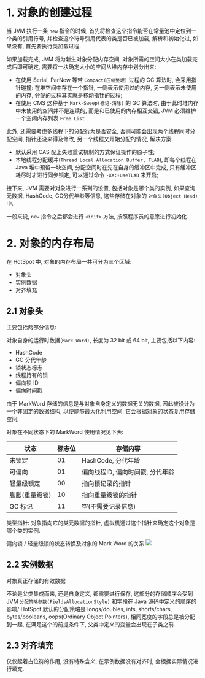 # 1. 对象的创建过程
当 JVM 执行一条 `new` 指令的时候, 首先将检查这个指令能否在常量池中定位到一个类的引用符号, 并检查这个符号引用代表的类是否已被加载, 解析和初始化过, 如果没有, 首先要执行类加载过程.

如果加载完成, JVM 将为新生对象分配内存空间, 对象所需的空间大小在类加载完成后即可确定, 需要将一块确定大小的空间从堆内存中划分出来:
- 在使用 Serial, ParNew 等带 `Compact(压缩整理)` 过程的 GC 算法时, 会采用指针碰撞: 在堆空间中存在一个指针, 一侧表示使用过的内存, 另一侧表示未使用的内存, 分配的过程其实就是移动指针的过程;
- 在使用 CMS 这种基于 `Mark-Sweep(标记-清除)` 的 GC 算法时, 由于此时堆内存中未使用的空间并不是连续的, 而是和已使用的内存相互交错, JVM 必须维护一个空闲内存列表 `Free List`

此外, 还需要考虑多线程下的分配行为是否安全, 否则可能会出现两个线程同时分配空间, 指针还没来得及修改, 另一个线程又开始分配的情况, 解决方案: 
- 默认采用 CAS 配上失败重试机制的方式保证操作的原子性;
- 本地线程分配缓冲(`Thread Local Allocation Buffer, TLAB`), 即每个线程在 Java 堆中预留一块空间, 分配空间时在先在自身的缓冲区中完成, 只有缓冲区耗尽时才进行同步锁定, 可以通过命令 `-XX:+UseTLAB` 来开启;

接下来, JVM 需要对对象进行一系列的设置, 包括对象是哪个类的实例, 如果查询元数据, HashCode, GC分代年龄等信息, 这些存储在对象的 `对象头(Object Head)` 中. 

一般来说, `new` 指令之后都会进行 `<init>` 方法, 按照程序员的意愿进行初始化.

# 2. 对象的内存布局
在 HotSpot 中, 对象的内存布局一共可分为三个区域:
- 对象头
- 实例数据
- 对齐填充

## 2.1 对象头
主要包括两部分信息:

对象自身的运行时数据(`Mark Word)`, 长度为 32 bit 或 64 bit, 主要包括以下内容: 
  - HashCode
  - GC 分代年龄
  - 锁状态标志
  - 线程持有的锁
  - 偏向锁 ID
  - 偏向时间戳
  
由于 MarkWord 存储的信息是与对象自身定义的数据无关的数据, 因此被设计为一个非固定的数据结构, 以便能够最大化利用空间. 它会根据对象的状态复用存储空间;

对象在不同状态下的 MarkWord 使用情况见下表:

状态 | 标志位 | 存储内容
---|---|---
未锁定 | 01 | HashCode, 分代年龄
可偏向 | 01 | 偏向线程ID, 偏向时间戳, 分代年龄
轻量级锁定 | 00 | 指向锁记录的指针
膨胀(重量级锁) | 10 | 指向重量级锁的指针
GC 标记 | 11 | 空(不需要记录信息)



类型指针: 对象指向它的类元数据的指针, 虚拟机通过这个指针来确定这个对象是哪个类的实例.


偏向锁 / 轻量级锁的状态转换及对象的 Mark Word 的关系
![](http://oetw0yrii.bkt.clouddn.com/18-9-10/94688740.jpg)

## 2.2 实例数据
对象真正存储的有效数据

不论是父类集成而来, 还是自身定义, 都需要进行保存, 这部分的存储顺序会受到 JVM `分配策略参数(FieldsAllocationStyle)` 和字段在 Java 源码中定义的顺序的影响/ HotSpot 默认的分配策略是 longs/doubles, ints, shorts/chars, bytes/booleans, oops(Ordinary Object Pointers), 相同宽度的字段总是被分配到一起, 在满足这个的前提条件下, 父类中定义的变量会出现在子类之前.

## 2.3 对齐填充
仅仅起着占位符的作用, 没有特殊含义, 在示例数据没有对齐时, 会根据实际情况进行填充.